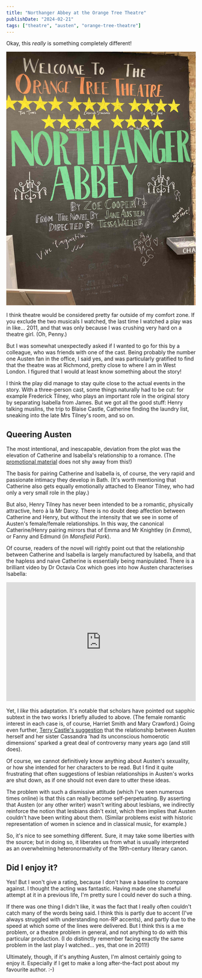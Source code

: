 ```yaml
---
title: "Northanger Abbey at the Orange Tree Theatre"
publishDate: "2024-02-21"
tags: ["theatre", "austen", "orange-tree-theatre"]
---
```


Okay, this _really_ is something completely different!

![The sign at the theatre entrance](./na.jpg)

I think theatre would be considered pretty far outside of my comfort zone.
If you exclude the two musicals I watched, the last time I watched a play was in like... 2011, and that was only because I was crushing very hard on a theatre girl.
(Oh, Penny.)

But I was somewhat unexpectedly asked if I wanted to go for this by a colleague, who was friends with one of the cast.
Being probably the number one Austen fan in the office, I said yes, and was particularly gratified to find that the theatre was at Richmond, pretty close to where I am in West London.
I figured that I would at least know something about the story!

I think the play did manage to stay quite close to the actual events in the story.
With a three-person cast, some things naturally had to be cut: for example Frederick Tilney, who plays an important role in the original story by separating Isabella from James.
But we got all the good stuff: Henry talking muslins, the trip to Blaise Castle, Catherine finding the laundry list, sneaking into the late Mrs Tilney's room, and so on.

## Queering Austen

The most intentional, and inescapable, deviation from the plot was the elevation of Catherine and Isabella's relationship to a romance.
(The [promotional material](https://orangetreetheatre.co.uk/whats-on/northanger-abbey/) does not shy away from this!)

The basis for pairing Catherine and Isabella is, of course, the very rapid and passionate intimacy they develop in Bath.
(It's worth mentioning that Catherine also gets equally emotionally attached to Eleanor Tilney, who had only a very small role in the play.)

But also, Henry Tilney has never been intended to be a romantic, physically attractive, hero à la Mr Darcy.
There is no doubt deep affection between Catherine and Henry, but without the intensity that we see in some of Austen's female/female relationships.
In this way, the canonical Catherine/Henry pairing mirrors that of Emma and Mr Knightley (in *Emma*), or Fanny and Edmund (in *Mansfield Park*).

Of course, readers of the novel will rightly point out that the relationship between Catherine and Isabella is largely manufactured by Isabella, and that the hapless and naive Catherine is essentially being manipulated.
There is a brilliant video by Dr Octavia Cox which goes into how Austen characterises Isabella:

<iframe width="100%" height="315" src="https://www.youtube.com/embed/Ms7-Mzhl8x0?si=JylPWYF4sGxXW1s2" title="YouTube video player" frameborder="0" allow="accelerometer; autoplay; clipboard-write; encrypted-media; gyroscope; picture-in-picture; web-share" allowfullscreen></iframe>

Yet, I _like_ this adaptation.
It's notable that scholars have pointed out sapphic subtext in the two works I briefly alluded to above.
(The female romantic interest in each case is, of course, Harriet Smith and Mary Crawford.)
Going even further, [Terry Castle's suggestion](https://www.lrb.co.uk/the-paper/v17/n15/terry-castle/sister-sister) that the relationship between Austen herself and her sister Cassandra 'had its unconscious homoerotic dimensions' sparked a great deal of controversy many years ago (and still does).

Of course, we cannot definitively know anything about Austen's sexuality, or how she intended for her characters to be read.
But I find it quite frustrating that often suggestions of lesbian relationships in Austen's works are shut down, as if one should not even dare to utter these ideas.

The problem with such a dismissive attitude (which I've seen numerous times online) is that this can really become self-perpetuating.
By asserting that Austen (or any other writer) wasn't writing about lesbians, we indirectly reinforce the notion that lesbians didn't exist, which then implies that Austen couldn't have been writing about them.
(Similar problems exist with historic representation of women in science and in classical music, for example.)

So, it's nice to see something different.
Sure, it may take some liberties with the source; but in doing so, it liberates us from what is usually interpreted as an overwhelming heteronormativity of the 19th-century literary canon.

## Did I enjoy it?

Yes!
But I won't give a rating, because I don't have a baseline to compare against.
I thought the acting was fantastic.
Having made one shameful attempt at it in a previous life, I'm pretty sure I could never do such a thing.

If there was one thing I didn't like, it was the fact that I really often couldn't catch many of the words being said.
I think this is partly due to accent (I've always struggled with understanding non-RP accents), and partly due to the speed at which some of the lines were delivered.
But I think this is a me problem, or a theatre problem in general, and not anything to do with this particular production.
(I do distinctly remember facing exactly the same problem in the last play I watched... yes, that one in 2011!)

Ultimately, though, if it's anything Austen, I'm almost certainly going to enjoy it.
Especially if I get to make a long after-the-fact post about my favourite author. :-)
